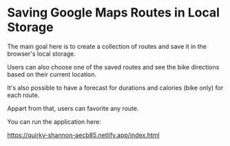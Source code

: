 # Saving Google Maps Routes in Local Storage

The main goal here is to create a collection of routes and save it in the browser's local storage.

Users can also choose one of the saved routes and see the bike directions based on their current location.

It's also possible to have a forecast for durations and calories (bike only) for each route.

Appart from that, users can favorite any route.

You can run the application here:

https://quirky-shannon-aecb85.netlify.app/index.html

